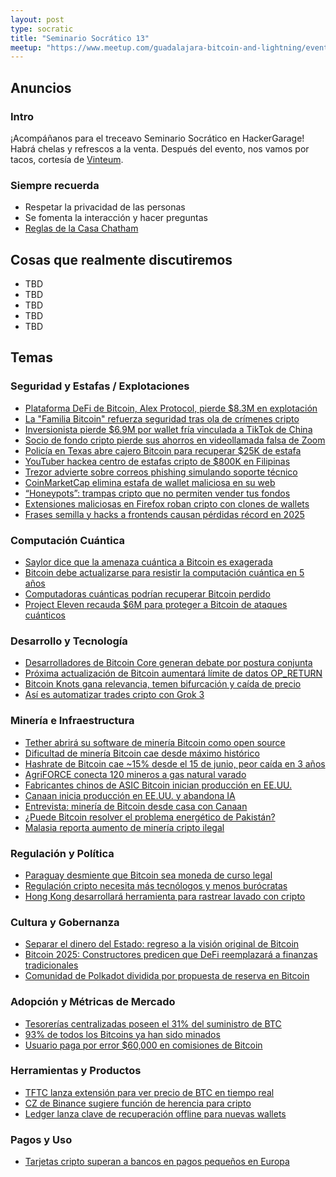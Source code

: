 ```yaml
---
layout: post
type: socratic
title: "Seminario Socrático 13"
meetup: "https://www.meetup.com/guadalajara-bitcoin-and-lightning/events/308262089/?eventOrigin=group_events_list"
---
```


## Anuncios
### Intro
¡Acompáñanos para el treceavo Seminario Socrático en HackerGarage! Habrá chelas y refrescos a la venta. Después del evento, nos vamos por tacos, cortesía de [Vinteum](https://vinteum.org/).

### Siempre recuerda
- Respetar la privacidad de las personas
- Se fomenta la interacción y hacer preguntas
- [Reglas de la Casa Chatham](https://es.m.wikipedia.org/wiki/Regla_Chatham_House)

## Cosas que realmente discutiremos

- TBD
- TBD
- TBD
- TBD
- TBD

## Temas

### Seguridad y Estafas / Explotaciones
- [Plataforma DeFi de Bitcoin, Alex Protocol, pierde $8.3M en explotación](https://cointelegraph.com/news/bitcoin-defi-platform-alex-protocol-loses-8-3m-to-exploit)
- [La "Familia Bitcoin" refuerza seguridad tras ola de crímenes cripto](https://cointelegraph.com/news/bitcoin-family-splits-seed-phrase-global-security-upgrade)
- [Inversionista pierde $6.9M por wallet fría vinculada a TikTok de China](https://cointelegraph.com/news/crypto-investor-loses-6m-douyin-cold-wallet-scam)
- [Socio de fondo cripto pierde sus ahorros en videollamada falsa de Zoom](https://cointelegraph.com/news/hypersphere-partner-loses-life-savings-in-zoom-phishing-scam)
- [Policía en Texas abre cajero Bitcoin para recuperar $25K de estafa](https://cointelegraph.com/news/texas-police-open-crypto-atm-family-scam-funds-bitcoin-community-question-decision)
- [YouTuber hackea centro de estafas cripto de $800K en Filipinas](https://cointelegraph.com/explained/how-a-youtuber-hacked-an-800k-crypto-scam-hub-in-cebu-philippines)
- [Trezor advierte sobre correos phishing simulando soporte técnico](https://cointelegraph.com/news/hardware-wallet-trezor-warns-customers-of-phishing-through-fake-support-emails)
- [CoinMarketCap elimina estafa de wallet maliciosa en su web](https://cointelegraph.com/news/coinmarketcap-malicious-verify-wallet-popup-removed-website)
- [“Honeypots”: trampas cripto que no permiten vender tus fondos](https://cointelegraph.com/news/what-is-a-honeypot-crypto-scam-and-how-to-spot-it)
- [Extensiones maliciosas en Firefox roban cripto con clones de wallets](https://cointelegraph.com/news/over-40-crypto-stealing-firefox-extensions-discovered)
- [Frases semilla y hacks a frontends causan pérdidas récord en 2025](https://cointelegraph.com/news/seed-phrase-front-end-hacks-drive-2025-record-crypto-loss)

### Computación Cuántica
- [Saylor dice que la amenaza cuántica a Bitcoin es exagerada](https://cointelegraph.com/news/strategy-saylor-downplays-quantum-threat-bitcoin)
- [Bitcoin debe actualizarse para resistir la computación cuántica en 5 años](https://cointelegraph.com/news/bitcoin-quantum-computing)
- [Computadoras cuánticas podrían recuperar Bitcoin perdido](https://cointelegraph.com/explained/quantum-computers-could-bring-lost-bitcoin-back-to-life-heres-how)
- [Project Eleven recauda $6M para proteger a Bitcoin de ataques cuánticos](https://cointelegraph.com/news/project-eleven-raises-6m-to-defend-bitcoin-from-quantum-attacks)

### Desarrollo y Tecnología
- [Desarrolladores de Bitcoin Core generan debate por postura conjunta](https://cointelegraph.com/news/bitcoiners-debate-bitcoin-core-developers-use-cases-transaction-relay)
- [Próxima actualización de Bitcoin aumentará límite de datos OP_RETURN](https://cointelegraph.com/news/bitcoin-op-return-data-limit-raise-next-update)
- [Bitcoin Knots gana relevancia, temen bifurcación y caída de precio](https://cointelegraph.com/news/bitcoin-knots-chain-split-kill-btc-price)
- [Así es automatizar trades cripto con Grok 3](https://cointelegraph.com/news/automated-crypto-trades-with-grok-3)

### Minería e Infraestructura
- [Tether abrirá su software de minería Bitcoin como open source](https://cointelegraph.com/news/tether-bitcoin-mining-software-open-source)
- [Dificultad de minería Bitcoin cae desde máximo histórico](https://cointelegraph.com/news/btc-mining-difficulty-falls-slightly-all-time-high)
- [Hashrate de Bitcoin cae ~15% desde el 15 de junio, peor caída en 3 años](https://cointelegraph.com/news/bitcoin-hashrate-down-15-since-june-15-biggest-drop-in-3-years)
- [AgriFORCE conecta 120 mineros a gas natural varado](https://cointelegraph.com/news/agriforce-powers-120-crypto-miners-stranded-natural-gas)
- [Fabricantes chinos de ASIC Bitcoin inician producción en EE.UU.](https://cointelegraph.com/news/producer-behind-90)
- [Canaan inicia producción en EE.UU. y abandona IA](https://cointelegraph.com/news/canaan-us-asic-production-ai-business-exit)
- [Entrevista: minería de Bitcoin desde casa con Canaan](https://cointelegraph.com/news/the-quiet-ascent-of-at-home-bitcoin-mining-interview-with-canaan)
- [¿Puede Bitcoin resolver el problema energético de Pakistán?](https://cointelegraph.com/explained/can-bitcoin-fix-pakistans-energy-problem-the-2-000-megawatt-mining-strategy-explained)
- [Malasia reporta aumento de minería cripto ilegal](https://cointelegraph.com/news/malaysia-crypto-mining-growth-electricity-theft)

### Regulación y Política
- [Paraguay desmiente que Bitcoin sea moneda de curso legal](https://cointelegraph.com/news/paraguay-president-santiago-pena-bitcoin-legal-tender)
- [Regulación cripto necesita más tecnólogos y menos burócratas](https://cointelegraph.com/news/crypto-regulationtechnologists)
- [Hong Kong desarrollará herramienta para rastrear lavado con cripto](https://cointelegraph.com/news/hong-kong-customs-university-crypto-tracking-tool)

### Cultura y Gobernanza
- [Separar el dinero del Estado: regreso a la visión original de Bitcoin](https://cointelegraph.com/news/currency-must-be-separated-from-state-returning-to-bitcoin-s-original-vision)
- [Bitcoin 2025: Constructores predicen que DeFi reemplazará a finanzas tradicionales](https://cointelegraph.com/news/bitcoin-2025-defi-traditional-finance)
- [Comunidad de Polkadot dividida por propuesta de reserva en Bitcoin](https://cointelegraph.com/news/polkadot-bitcoin-reserve-proposal-sparks-mixed-reactions)

### Adopción y Métricas de Mercado
- [Tesorerías centralizadas poseen el 31% del suministro de BTC](https://cointelegraph.com/news/bitcoin-treasuries-now-hold-nearly-31-bitcoin-supply-gemini)
- [93% de todos los Bitcoins ya han sido minados](https://cointelegraph.com/explained/93-of-all-bitcoin-is-already-mined-heres-what-that-means)
- [Usuario paga por error $60,000 en comisiones de Bitcoin](https://cointelegraph.com/news/how-one-bitcoin-user-accidentally-paid-60k-in-fees)

### Herramientas y Productos
- [TFTC lanza extensión para ver precio de BTC en tiempo real](https://cointelegraph.com/news/tftc-browser-extension-bitcoin-standard)
- [CZ de Binance sugiere función de herencia para cripto](https://cointelegraph.com/news/binance-will-function-crypto-inheritance)
- [Ledger lanza clave de recuperación offline para nuevas wallets](https://cointelegraph.com/news/hardware-wallet-ledger-offline-recovery-keys-new-wallets)

### Pagos y Uso
- [Tarjetas cripto superan a bancos en pagos pequeños en Europa](https://cointelegraph.com/news/crypto-cards-outpace-banks-europe-small-payments)
